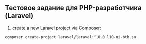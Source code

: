 ## Тестовое задание для PHP-разработчика (Laravel)

1.  create a new Laravel project via Composer:
```
composer create-project laravel/laravel:^10.0 l10-ui-bth.su
```
